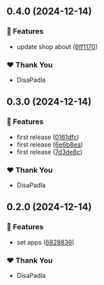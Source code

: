 ## 0.4.0 (2024-12-14)

### 🚀 Features

- update shop about ([6ff1170](https://github.com/DisaPadla/nx-release-test/commit/6ff1170))

### ❤️ Thank You

- DisaPadla

## 0.3.0 (2024-12-14)

### 🚀 Features

- first release ([0161dfc](https://github.com/DisaPadla/nx-release-test/commit/0161dfc))
- first release ([6e6b8ea](https://github.com/DisaPadla/nx-release-test/commit/6e6b8ea))
- first release ([7d3de8c](https://github.com/DisaPadla/nx-release-test/commit/7d3de8c))

### ❤️ Thank You

- DisaPadla

## 0.2.0 (2024-12-14)

### 🚀 Features

- set apps ([6828836](https://github.com/DisaPadla/nx-release-test/commit/6828836))

### ❤️ Thank You

- DisaPadla